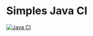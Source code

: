 # Simples Java CI
[![Java CI](https://github.com/Gwendoline-Pinault/simples-java-ci/actions/workflows/ci.yml/badge.svg)](https://github.com/Gwendoline-Pinault/simples-java-ci/actions/workflows/ci.yml)